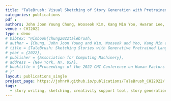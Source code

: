 ```yaml
---
title: "TaleBrush: Visual Sketching of Story Generation with Pretrained Language Models"
categories: publications
pdf : 
authors: John Joon Young Chung, Wooseok Kim, Kang Min Yoo, Hwaran Lee, Eytan Adar, Minsuk Chang
venue : CHI2022
type : demo
# bibtex: "@inbook{chung2022talebrush,
# author = {Chung, John Joon Young and Kim, Wooseok and Yoo, Kang Min and Lee, Hwaran and Adar, Eytan and Chang, Minsuk},
# title = {TaleBrush: Sketching Stories with Generative Pretrained Language Models},
# year = {2022},
# publisher = {Association for Computing Machinery},
# address = {New York, NY, USA},
# booktitle = {Proceedings of the 2022 CHI Conference on Human Factors in Computing Systems}
# }"
layout: publications_single
project_page: https://johnr0.github.io/publications/TaleBrush_CHI2022/
tags:
  - story writing, sketching, creativity support tool, story generation, controlled generation
---
```




